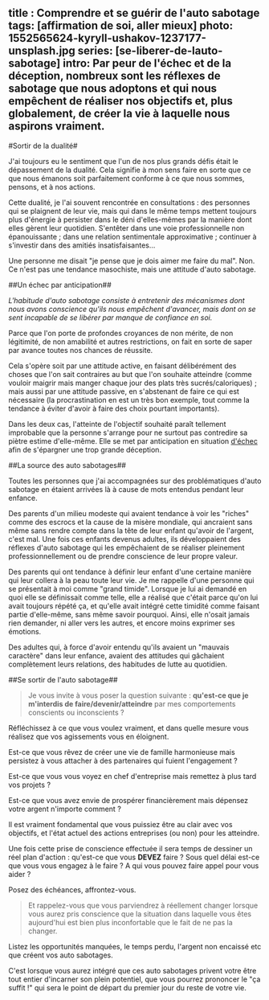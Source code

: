title : Comprendre et se guérir de l'auto sabotage
tags: [affirmation de soi, aller mieux]
photo: 1552565624-kyryll-ushakov-1237177-unsplash.jpg
series: [se-liberer-de-lauto-sabotage]
intro: Par peur de l'échec et de la déception, nombreux sont les réflexes de sabotage que nous adoptons et qui nous empêchent de réaliser nos objectifs et, plus globalement, de créer la vie à laquelle nous aspirons vraiment.
---
#Sortir de la dualité#

J'ai toujours eu le sentiment que l'un de nos plus grands défis était le dépassement de la dualité. Cela signifie à mon sens faire en sorte que ce que nous émanons soit parfaitement conforme à ce que nous sommes, pensons, et à nos actions. 

Cette dualité, je l'ai souvent rencontrée en consultations : des personnes qui se plaignent de leur vie, mais qui dans le même temps mettent toujours plus d'énergie à persister dans le déni d'elles-mêmes par la manière dont elles gèrent leur quotidien. S'entêter dans une voie professionnelle non épanouissante ; dans une relation sentimentale approximative ; continuer à s'investir dans des amitiés insatisfaisantes...

Une personne me disait "je pense que je dois aimer me faire du mal". Non. Ce n'est pas une tendance masochiste, mais une attitude d'auto sabotage.

##Un échec par anticipation##

*L'habitude d'auto sabotage consiste à entretenir des mécanismes dont nous avons conscience qu'ils nous empêchent d'avancer, mais dont on se sent incapable de se libérer par manque de confiance en soi.* 

Parce que l'on porte de profondes croyances de non mérite, de non légitimité, de non amabilité et autres restrictions, on fait en sorte de saper par avance toutes nos chances de réussite. 

Cela s'opère soit par une attitude active, en faisant délibérément des choses que l'on sait contraires au but que l'on souhaite atteindre (comme vouloir maigrir mais manger chaque jour des plats très sucrés/caloriques) ; mais aussi par une attitude passive, en s'abstenant de faire ce qui est nécessaire (la procrastination en est un très bon exemple, tout comme la tendance à éviter d'avoir à faire des choix pourtant importants).

Dans les deux cas, l'atteinte de l'objectif souhaité paraît tellement improbable que la personne s'arrange pour ne surtout pas contredire sa piètre estime d'elle-même. Elle se met par anticipation en situation [d'échec](https://pranacanal.com/articles/et-si-vos-echecs-etaient-vos-meilleurs-amis) afin de s'épargner une trop grande déception. 

##La source des auto sabotages##

Toutes les personnes que j'ai accompagnées sur des problématiques d'auto sabotage en étaient arrivées là à cause de mots entendus pendant leur enfance.

Des parents d'un milieu modeste qui avaient tendance à voir les "riches" comme des escrocs et la cause de la misère mondiale, qui ancraient sans même sans rendre compte dans la tête de leur enfant qu'avoir de l'argent, c'est mal. Une fois ces enfants devenus adultes, ils développaient des réflexes d'auto sabotage qui les empêchaient de se réaliser pleinement professionnellement ou de prendre conscience de leur propre valeur.

Des parents qui ont tendance à définir leur enfant d'une certaine manière qui leur collera à la peau toute leur vie. Je me rappelle d'une personne qui se présentait à moi comme "grand timide". Lorsque je lui ai demandé en quoi elle se définissait comme telle, elle a réalisé que c'était parce qu'on lui avait toujours répété ça, et qu'elle avait intégré cette timidité comme faisant partie d'elle-même, sans même savoir pourquoi. Ainsi, elle n'osait jamais rien demander, ni aller vers les autres, et encore moins exprimer ses émotions.

Des adultes qui, à force d'avoir entendu qu'ils avaient un "mauvais caractère" dans leur enfance, avaient des attitudes qui gâchaient complètement leurs relations, des habitudes de lutte au quotidien.

##Se sortir de l'auto sabotage##

> Je vous invite à vous poser la question suivante : **qu'est-ce que je m'interdis de faire/devenir/atteindre** par mes comportements conscients ou inconscients ?

Réfléchissez à ce que vous voulez vraiment, et dans quelle mesure vous réalisez que vos agissements vous en éloignent. 

Est-ce que vous rêvez de créer une vie de famille harmonieuse mais persistez à vous attacher à des partenaires qui fuient l'engagement ?

Est-ce que vous vous voyez en chef d'entreprise mais remettez à plus tard vos projets ?

Est-ce que vous avez envie de prospérer financièrement mais dépensez votre argent n'importe comment ? 

Il est vraiment fondamental que vous puissiez être au clair avec vos objectifs, et l'état actuel des actions entreprises (ou non) pour les atteindre.

Une fois cette prise de conscience effectuée il sera temps de dessiner un réel plan d'action : qu'est-ce que vous **DEVEZ** faire ? Sous quel délai est-ce que vous vous engagez à le faire ? A qui vous pouvez faire appel pour vous aider ?

Posez des échéances, affrontez-vous. 

> Et rappelez-vous que vous parviendrez à réellement changer lorsque vous aurez pris conscience que la situation dans laquelle vous êtes aujourd'hui est bien plus inconfortable que le fait de ne pas la changer. 

Listez les opportunités manquées, le temps perdu, l'argent non encaissé etc que créent vos auto sabotages.

C'est lorsque vous aurez intégré que ces auto sabotages privent votre être tout entier d'incarner son plein potentiel, que vous pourrez prononcer le "ça suffit !" qui sera le point de départ du premier jour du reste de votre vie.